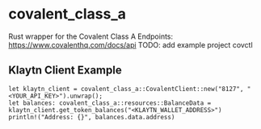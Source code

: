 # covalent_class_a
Rust wrapper for the Covalent Class A Endpoints: https://www.covalenthq.com/docs/api
TODO: add example project covctl

## Klaytn Client Example
```
let klaytn_client = covalent_class_a::CovalentClient::new("8127", "<YOUR_API_KEY>").unwrap();
let balances: covalent_class_a::resources::BalanceData = klaytn_client.get_token_balances("<KLAYTN_WALLET_ADDRESS>")
println!("Address: {}", balances.data.address)
```
